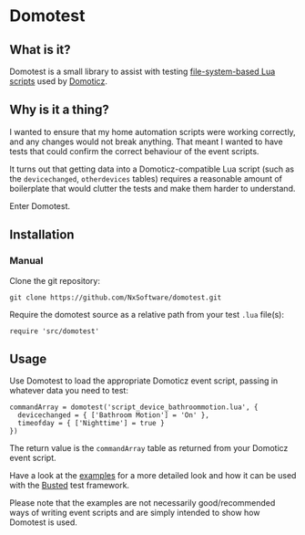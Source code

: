 # Domotest

## What is it?

Domotest is a small library to assist with testing
[file-system-based Lua scripts](https://www.domoticz.com/wiki/Domoticz_and_Scripting#File_System_Based) used by [Domoticz](https://www.domoticz.com).

## Why is it a thing?

I wanted to ensure that my home automation scripts were working correctly, and any changes would not break anything. That meant I wanted to have tests that could confirm the correct behaviour of the event scripts.

It turns out that getting data into a Domoticz-compatible Lua script (such as the `devicechanged`, `otherdevices` tables) requires a reasonable amount of boilerplate that would clutter the tests and make them harder to understand.

Enter Domotest.

## Installation

### Manual

Clone the git repository:

```
git clone https://github.com/NxSoftware/domotest.git
```

Require the domotest source as a relative path from your test `.lua` file(s):

```
require 'src/domotest'
```

## Usage

Use Domotest to load the appropriate Domoticz event script, passing in whatever data you need to test:

```
commandArray = domotest('script_device_bathroommotion.lua', {
  devicechanged = { ['Bathroom Motion'] = 'On' },
  timeofday = { ['Nighttime'] = true }
})
```

The return value is the `commandArray` table as returned from your Domoticz event script.

Have a look at the [examples](./examples) for a more detailed look and how it can be used with the [Busted](http://olivinelabs.com/busted/) test framework.

Please note that the examples are not necessarily good/recommended ways of writing event scripts and are simply intended to show how Domotest is used.

